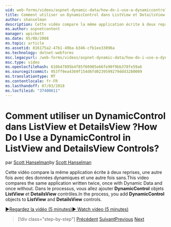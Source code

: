 ```yaml
---
uid: web-forms/videos/aspnet-dynamic-data/how-do-i-use-a-dynamiccontrol-in-listview-and-detailsview-controls
title: Comment utiliser un DynamicControl dans ListView et DetailsView ? | Microsoft Docs
author: shanselman
description: Cette vidéo compare la même application écrite à deux reprises, une autre fois avec des données dynamiques et une autre fois sans. Dans le processus, vous allez ajouter les objets DynamicControl ListView un...
ms.author: aspnetcontent
manager: wpickett
ms.date: 05/08/2008
ms.topic: article
ms.assetid: 816175a2-47b1-49ba-b346-cfb1ee33096a
ms.technology: dotnet-webforms
msc.legacyurl: /web-forms/videos/aspnet-dynamic-data/how-do-i-use-a-dynamiccontrol-in-listview-and-detailsview-controls
msc.type: video
ms.openlocfilehash: 610b47895b4f85f60985e66fe90f9bb378fe59a6
ms.sourcegitcommit: 953ff9ea4369f154d6fd0239599279ddd3280009
ms.translationtype: MT
ms.contentlocale: fr-FR
ms.lasthandoff: 07/03/2018
ms.locfileid: "37400611"
---
```

<a name="how-do-i-use-a-dynamiccontrol-in-listview-and-detailsview-controls"></a><span data-ttu-id="61cf4-105">Comment utiliser un DynamicControl dans ListView et DetailsView ?</span><span class="sxs-lookup"><span data-stu-id="61cf4-105">How Do I Use a DynamicControl in ListView and DetailsView Controls?</span></span>
====================
<span data-ttu-id="61cf4-106">par [Scott Hanselman](https://github.com/shanselman)</span><span class="sxs-lookup"><span data-stu-id="61cf4-106">by [Scott Hanselman](https://github.com/shanselman)</span></span>

<span data-ttu-id="61cf4-107">Cette vidéo compare la même application écrite à deux reprises, une autre fois avec des données dynamiques et une autre fois sans.</span><span class="sxs-lookup"><span data-stu-id="61cf4-107">This video compares the same application written twice, once with Dynamic Data and once without.</span></span> <span data-ttu-id="61cf4-108">Dans le processus, vous allez ajouter **DynamicControl** objets **ListView** et **DetailsView** contrôles.</span><span class="sxs-lookup"><span data-stu-id="61cf4-108">In the process, you add **DynamicControl** objects to **ListView** and **DetailsView** controls.</span></span>

[<span data-ttu-id="61cf4-109">&#9654;Regardez la vidéo (5 minutes)</span><span class="sxs-lookup"><span data-stu-id="61cf4-109">&#9654; Watch video (5 minutes)</span></span>](https://channel9.msdn.com/Blogs/ASP-NET-Site-Videos/how-do-i-use-a-dynamiccontrol-in-listview-and-detailsview-controls)

> [!div class="step-by-step"]
> <span data-ttu-id="61cf4-110">[Précédent](how-do-i-display-unknown-datatypes.md)
> [Suivant](getting-started-with-dynamic-data.md)</span><span class="sxs-lookup"><span data-stu-id="61cf4-110">[Previous](how-do-i-display-unknown-datatypes.md)
[Next](getting-started-with-dynamic-data.md)</span></span>
